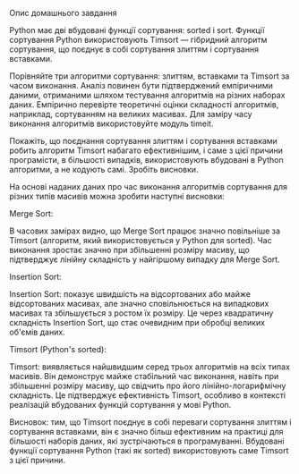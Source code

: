 Опис домашнього завдання

Python має дві вбудовані функції сортування: sorted і sort. Функції сортування
Python використовують Timsort — гібридний алгоритм сортування, що поєднує в собі
сортування злиттям і сортування вставками.

Порівняйте три алгоритми сортування: злиттям, вставками та Timsort за часом
виконання. Аналіз повинен бути підтверджений емпіричними даними, отриманими
шляхом тестування алгоритмів на різних наборах даних. Емпірично перевірте
теоретичні оцінки складності алгоритмів, наприклад, сортуванням на великих
масивах. Для заміру часу виконання алгоритмів використовуйте модуль timeit.

Покажіть, що поєднання сортування злиттям і сортування вставками робить алгоритм
Timsort набагато ефективнішим, і саме з цієї причини програмісти, в більшості
випадків, використовують вбудовані в Python алгоритми, а не кодують самі.
Зробіть висновки.

На основі наданих даних про час виконання алгоритмів сортування для різних типів
масивів можна зробити наступні висновки:

Merge Sort:

В часових замірах видно, що Merge Sort працює значно повільніше за Timsort
(алгоритм, який використовується у Python для sorted). Час виконання зростає
значно при збільшенні розміру масиву, що підтверджує лінійну складність у
найгіршому випадку для Merge Sort.

Insertion Sort:

Insertion Sort: показує швидшість на відсортованих або майже відсортованих
масивах, але значно сповільнюється на випадкових масивах та збільшується з
ростом їх розміру. Це через квадратичну складність Insertion Sort, що стає
очевидним при обробці великих об'ємів даних.

Timsort (Python's sorted):

Timsort: виявляється найшвидшим серед трьох алгоритмів на всіх типах масивів.
Він демонструє майже стабільний час виконання, навіть при збільшенні розміру
масиву, що свідчить про його лінійно-логарифмічну складність. Це підтверджує
ефективність Timsort, особливо в контексті реалізацій вбудованих функцій
сортування у мові Python.

Висновок: тим, що Timsort поєднує в собі переваги сортування злиттям і
сортування вставками, він є значно більш ефективним на практиці для більшості
наборів даних, які зустрічаються в програмуванні. Вбудовані функції сортування
Python (такі як sorted) використовують саме Timsort з цієї причини.
